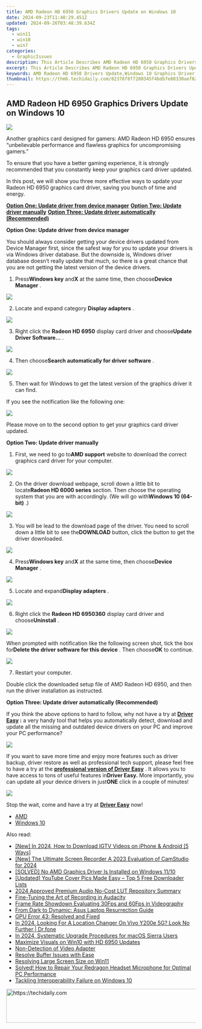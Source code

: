 ```yaml
---
title: AMD Radeon HD 6950 Graphics Drivers Update on Windows 10
date: 2024-09-23T11:48:29.451Z
updated: 2024-09-26T03:48:39.634Z
tags:
  - win11
  - win10
  - win7
categories:
  - GraphicIssues
description: This Article Describes AMD Radeon HD 6950 Graphics Drivers Update on Windows 10
excerpt: This Article Describes AMD Radeon HD 6950 Graphics Drivers Update on Windows 10
keywords: AMD Radeon HD 6950 Drivers Update,Windows 10 Graphics Driver Improvements,AMD Radeon HD Graphics Driver Updates for Gaming,Latest AMD GPU Updates for Windows Systems,Radeon HD 6950 Driver Patch Release Information,AMD Graphics Card Updates,Enhanced Radeon HD Graphics Driver Version for Windows 10
thumbnail: https://thmb.techidaily.com/82378f8f7280345f4bdbfe88330aef6297f2b5615d0df03562d4846b27ff387d.jpg
---
```


## AMD Radeon HD 6950 Graphics Drivers Update on Windows 10

![](https://images.drivereasy.com/wp-content/uploads/2017/01/img_587c9381d5cd7.jpg)
  
 Another graphics card designed for gamers: AMD Radeon HD 6950 ensures “unbelievable performance and flawless graphics for uncompromising gamers.”
  
 To ensure that you have a better gaming experience, it is strongly recommended that you constantly keep your graphics card driver updated.
  
 In this post, we will show you three more effective ways to update your Radeon HD 6950 graphics card driver, saving you bunch of time and energy.  
  
[**Option One: Update driver from device manager**](#1)
[**Option Two: Update driver manually**](#2)
[**Option Three: Update driver automatically (Recommended)**](#3)
  
 **Option One: Update driver from device manager**
  
 You should always consider getting your device drivers updated from Device Manager first, since the safest way for you to update your drivers is via Windows driver database. But the downside is, Windows driver database doesn’t really update that much, so there is a great chance that you are not getting the latest version of the device drivers.
  
 1) Press**Windows key** and**X** at the same time, then choose**Device Manager** .
  
![](https://images.drivereasy.com/wp-content/uploads/2017/01/img_586b799d15ed0.png)

 2) Locate and expand category **Display adapters** .
  
![](https://images.drivereasy.com/wp-content/uploads/2016/12/img_58633888b815f.jpg)

 3) Right click the **Radeon HD 6950**  display card driver and choose**Update Driver Software…** .  
  
![](https://images.drivereasy.com/wp-content/uploads/2016/12/img_58633adf15869.jpg)
  
 4) Then choose**Search automatically for driver software** .
  
![](https://images.drivereasy.com/wp-content/uploads/2016/12/img_58633bb7037e2.jpg)
  
 5) Then wait for Windows to get the latest version of the graphics driver it can find.
  
 If you see the notification like the following one:  
  
![](https://images.drivereasy.com/wp-content/uploads/2016/12/img_58633c3acc5d9.png)
  
 Please move on to the second option to get your graphics card driver updated.
  
 **Option Two: Update driver manually**
  
 1) First, we need to go to**AMD support** website to download the correct graphics card driver for your computer.
  
![](https://images.drivereasy.com/wp-content/uploads/2017/01/img_587c97e46d334.jpg)
  
 2) On the driver download webpage, scroll down a little bit to locate**Radeon HD 6000 series** section. Then choose the operating system that you are with accordingly. (We will go with**Windows 10 (64-bit)** .)

![](https://images.drivereasy.com/wp-content/uploads/2017/01/img_587c9803865c0.png)

 3) You will be lead to the download page of the driver. You need to scroll down a little bit to see the**DOWNLOAD** button, click the button to get the driver downloaded.  
  
![](https://images.drivereasy.com/wp-content/uploads/2017/01/img_587c9870672e8.jpg)

 4) Press**Windows key** and**X** at the same time, then choose**Device Manager** .
  
![](https://images.drivereasy.com/wp-content/uploads/2016/12/img_58633847649da.png)

 5) Locate and expand**Display adapters** .
  
![](https://images.drivereasy.com/wp-content/uploads/2016/12/img_58633888b815f.jpg)
  
 6) Right click the **Radeon HD 6950360** display card driver and choose**Uninstall** .
  
![](https://images.drivereasy.com/wp-content/uploads/2016/12/img_58633ead50985.jpg)

 When prompted with notification like the following screen shot, tick the box for**Delete the driver software for this device** . Then choose**OK** to continue.
  
![](https://images.drivereasy.com/wp-content/uploads/2016/12/img_5860d243e91ce.png)

 7) Restart your computer.
  
 Double click the downloaded setup file of AMD Radeon HD 6950, and then run the driver installation as instructed.
  
 **Option Three: Update driver automatically (Recommended)**
  
 If you think the above options to hard to follow, why not have a try at **[Driver Easy](https://tools.techidaily.com/drivereasy/download/) :** a very handy tool that helps you automatically detect, download and update all the missing and outdated device drivers on your PC and improve your PC performance?
  
![](https://images.drivereasy.com/wp-content/uploads/2017/04/img_58e89e907fb3f.png)

 If you want to save more time and enjoy more features such as driver backup, driver restore as well as professional tech support, please feel free to have a try at the [**professional version of Driver Easy**](https://tools.techidaily.com/drivereasy/download/) . It allows you to have access to tons of useful features in**Driver Easy.** More importantly, you can update all your device drivers in just**ONE** click in a couple of minutes!
  
![](https://images.drivereasy.com/wp-content/uploads/2017/04/img_58e89f1fa616d.jpg)
  
 Stop the wait, come and have a try at [**Driver Easy**](https://tools.techidaily.com/drivereasy/download/) now!

* [AMD](https://tools.techidaily.com/drivereasy/download/)
* [Windows 10](https://tools.techidaily.com/drivereasy/download/)

<ins class="adsbygoogle"
     style="display:block"
     data-ad-format="autorelaxed"
     data-ad-client="ca-pub-7571918770474297"
     data-ad-slot="1223367746"></ins>

<ins class="adsbygoogle"
     style="display:block"
     data-ad-client="ca-pub-7571918770474297"
     data-ad-slot="8358498916"
     data-ad-format="auto"
     data-full-width-responsive="true"></ins>

<span class="atpl-alsoreadstyle">Also read:</span>
<div><ul>
<li><a href="https://instagram-video-files.techidaily.com/new-in-2024-how-to-download-igtv-videos-on-iphone-and-android-5-ways/"><u>[New] In 2024, How to Download IGTV Videos on iPhone & Android [5 Ways]</u></a></li>
<li><a href="https://on-screen-recording.techidaily.com/new-the-ultimate-screen-recorder-a-2023-evaluation-of-camstudio-for-2024/"><u>[New] The Ultimate Screen Recorder A 2023 Evaluation of CamStudio for 2024</u></a></li>
<li><a href="https://graphic-issues.techidaily.com/solved-no-amd-graphics-driver-is-installed-on-windows-1110/"><u>[SOLVED] No AMD Graphics Driver Is Installed on Windows 11/10</u></a></li>
<li><a href="https://facebook-video-footage.techidaily.com/updated-youtube-cover-pics-made-easy-top-5-free-downloader-lists/"><u>[Updated] YouTube Cover Pics Made Easy – Top 5 Free Downloader Lists</u></a></li>
<li><a href="https://some-skills.techidaily.com/2024-approved-premium-audio-no-cost-lut-repository-summary/"><u>2024 Approved Premium Audio No-Cost LUT Repository Summary</u></a></li>
<li><a href="https://extra-hints.techidaily.com/fine-tuning-the-art-of-recording-in-audacity/"><u>Fine-Tuning the Art of Recording in Audacity</u></a></li>
<li><a href="https://screen-sharing-recording.techidaily.com/frame-rate-showdown-evaluating-30fps-and-60fps-in-videography/"><u>Frame Rate Showdown Evaluating 30Fps and 60Fps in Videography</u></a></li>
<li><a href="https://graphic-issues.techidaily.com/from-dark-to-dynamic-asus-laptop-resurrection-guide/"><u>From Dark to Dynamic: Asus Laptop Resurrection Guide</u></a></li>
<li><a href="https://graphic-issues.techidaily.com/gpu-error-43-resolved-and-fixed/"><u>GPU Error 43: Resolved and Fixed</u></a></li>
<li><a href="https://phone-solutions.techidaily.com/in-2024-looking-for-a-location-changer-on-vivo-y200e-5g-look-no-further-drfone-by-drfone-virtual-android/"><u>In 2024, Looking For A Location Changer On Vivo Y200e 5G? Look No Further | Dr.fone</u></a></li>
<li><a href="https://some-skills.techidaily.com/in-2024-systematic-upgrade-procedures-for-macos-sierra-users/"><u>In 2024, Systematic Upgrade Procedures for macOS Sierra Users</u></a></li>
<li><a href="https://graphic-issues.techidaily.com/maximize-visuals-on-win10-with-hd-6950-updates/"><u>Maximize Visuals on Win10 with HD 6950 Updates</u></a></li>
<li><a href="https://graphic-issues.techidaily.com/non-detection-of-video-adapter/"><u>Non-Detection of Video Adapter</u></a></li>
<li><a href="https://graphic-issues.techidaily.com/resolve-buffer-issues-with-ease/"><u>Resolve Buffer Issues with Ease</u></a></li>
<li><a href="https://graphic-issues.techidaily.com/resolving-large-screen-size-on-win11/"><u>Resolving Large Screen Size on Win11</u></a></li>
<li><a href="https://sound-issues.techidaily.com/solved-how-to-repair-your-redragon-headset-microphone-for-optimal-pc-performance/"><u>Solved! How to Repair Your Redragon Headset Microphone for Optimal PC Performance</u></a></li>
<li><a href="https://graphic-issues.techidaily.com/tackling-interoperability-failure-on-windows-10/"><u>Tackling Interoperability Failure on Windows 10</u></a></li>
</ul></div>

<!-- affiliate ads begin -->
<a href="https://appsumo.8odi.net/c/5597632/2044585/7443" target="_top" id="2044585">
  <img src="//a.impactradius-go.com/display-ad/7443-2044585" border="0" alt="https://techidaily.com" width="728" height="90"/>
</a>
<img height="0" width="0" src="https://appsumo.8odi.net/i/5597632/2044585/7443" style="position:absolute;visibility:hidden;" border="0" />
<!-- affiliate ads end -->

